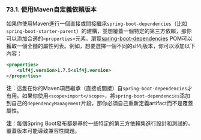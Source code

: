 ### 73.1. 使用Maven自定義依賴版本

如果你使用Maven進行一個直接或間接繼承`spring-boot-dependencies`（比如`spring-boot-starter-parent`）的建構，並想覆蓋一個特定的第三方依賴，那你可以添加合適的`<properties>`元素。瀏覽[spring-boot-dependencies](http://github.com/spring-projects/spring-boot/tree/master/spring-boot-dependencies/pom.xml) POM可以獲取一個全麵的屬性列表。例如，想要選擇一個不同的slf4j版本，你可以添加以下內容：
```xml
<properties>
    <slf4j.version>1.7.5<slf4j.version>
</properties>
```
**注**：這隻在你的Maven項目繼承（直接或間接）自`spring-boot-dependencies`才有用。如果你使用`<scope>import</scope>`，將`spring-boot-dependencies`添加到自己的`dependencyManagement`片段，那你必須自己重新定義artifact而不是覆蓋屬性。

**注**：每個Spring Boot發布都是基於一些特定的第三方依賴集進行設計和測試的，覆蓋版本可能導致兼容性問題。
